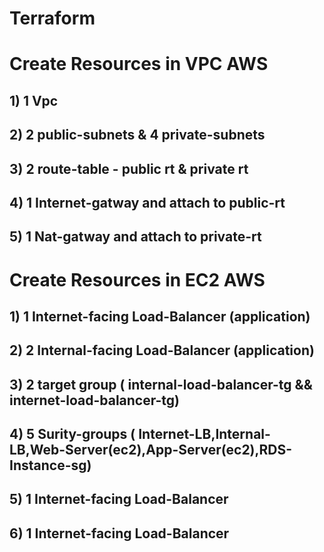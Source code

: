 # Terraform

# Create Resources in VPC AWS
## 1) 1 Vpc
## 2) 2 public-subnets & 4 private-subnets
## 3) 2 route-table - public rt & private rt
## 4) 1 Internet-gatway and attach to public-rt
## 5) 1 Nat-gatway and attach to private-rt

# Create Resources in EC2 AWS
## 1) 1 Internet-facing Load-Balancer (application)
## 2) 2 Internal-facing Load-Balancer (application)
## 3) 2 target group ( internal-load-balancer-tg && internet-load-balancer-tg)
## 4) 5 Surity-groups ( Internet-LB,Internal-LB,Web-Server(ec2),App-Server(ec2),RDS-Instance-sg)
## 5) 1 Internet-facing Load-Balancer
## 6) 1 Internet-facing Load-Balancer


